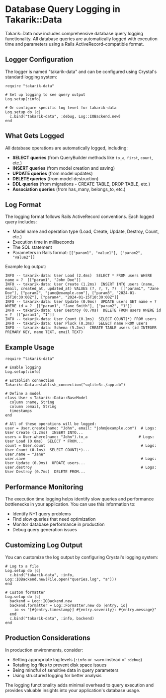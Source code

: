 # Database Query Logging in Takarik::Data

Takarik::Data now includes comprehensive database query logging functionality. All database queries are automatically logged with execution time and parameters using a Rails ActiveRecord-compatible format.

## Logger Configuration

The logger is named "takarik-data" and can be configured using Crystal's standard logging system:

```crystal
require "takarik-data"

# Set up logging to see query output
Log.setup(:info)

# Or configure specific log level for takarik-data
Log.setup do |c|
  c.bind("takarik-data", :debug, Log::IOBackend.new)
end
```

## What Gets Logged

All database operations are automatically logged, including:

- **SELECT queries** (from QueryBuilder methods like `to_a`, `first`, `count`, etc.)
- **INSERT queries** (from model creation and saving)
- **UPDATE queries** (from model updates)
- **DELETE queries** (from model destruction)
- **DDL queries** (from migrations - CREATE TABLE, DROP TABLE, etc.)
- **Association queries** (from has_many, belongs_to, etc.)

## Log Format

The logging format follows Rails ActiveRecord conventions. Each logged query includes:
- Model name and operation type (Load, Create, Update, Destroy, Count, etc.)
- Execution time in milliseconds
- The SQL statement
- Parameters in Rails format: `[["param1", "value1"], ["param2", "value2"]]`

Example log output:
```
INFO -- takarik-data: User Load (2.4ms)  SELECT * FROM users WHERE name = ?  [["param1", "John Doe"]]
INFO -- takarik-data: User Create (1.2ms)  INSERT INTO users (name, email, created_at, updated_at) VALUES (?, ?, ?, ?)  [["param1", "Jane Doe"], ["param2", "jane@example.com"], ["param3", "2024-01-15T10:30:00Z"], ["param4", "2024-01-15T10:30:00Z"]]
INFO -- takarik-data: User Update (0.9ms)  UPDATE users SET name = ? WHERE id = ?  [["param1", "Jane Smith"], ["param2", "1"]]
INFO -- takarik-data: User Destroy (0.7ms)  DELETE FROM users WHERE id = ?  [["param1", "1"]]
INFO -- takarik-data: User Count (0.1ms)  SELECT COUNT(*) FROM users
INFO -- takarik-data: User Pluck (0.3ms)  SELECT name FROM users
INFO -- takarik-data: Schema (5.2ms)  CREATE TABLE users (id INTEGER PRIMARY KEY, name TEXT, email TEXT)
```

## Example Usage

```crystal
require "takarik-data"

# Enable logging
Log.setup(:info)

# Establish connection
Takarik::Data.establish_connection("sqlite3:./app.db")

# Define a model
class User < Takarik::Data::BaseModel
  column :name, String
  column :email, String
  timestamps
end

# All of these operations will be logged:
user = User.create(name: "John", email: "john@example.com")  # Logs: User Create (1.2ms)  INSERT INTO...
users = User.where(name: "John").to_a                       # Logs: User Load (0.8ms)  SELECT * FROM...
count = User.count                                           # Logs: User Count (0.1ms)  SELECT COUNT(*)...
user.name = "Jane"
user.save                                                    # Logs: User Update (0.9ms)  UPDATE users...
user.destroy                                                 # Logs: User Destroy (0.7ms)  DELETE FROM...
```

## Performance Monitoring

The execution time logging helps identify slow queries and performance bottlenecks in your application. You can use this information to:

- Identify N+1 query problems
- Find slow queries that need optimization
- Monitor database performance in production
- Debug query generation issues

## Customizing Log Output

You can customize the log output by configuring Crystal's logging system:

```crystal
# Log to a file
Log.setup do |c|
  c.bind("takarik-data", :info, Log::IOBackend.new(File.open("queries.log", "a")))
end

# Custom formatter
Log.setup do |c|
  backend = Log::IOBackend.new
  backend.formatter = Log::Formatter.new do |entry, io|
    io << "[#{entry.timestamp}] #{entry.severity}: #{entry.message}"
  end
  c.bind("takarik-data", :info, backend)
end
```

## Production Considerations

In production environments, consider:

- Setting appropriate log levels (`:info` or `:warn` instead of `:debug`)
- Rotating log files to prevent disk space issues
- Being mindful of sensitive data in query parameters
- Using structured logging for better analysis

The logging functionality adds minimal overhead to query execution and provides valuable insights into your application's database usage.